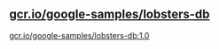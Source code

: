 
[gcr.io/google-samples/lobsters-db](https://hub.docker.com/r/anjia0532/google-samples.lobsters-db/tags/)
-----


[gcr.io/google-samples/lobsters-db:1.0](https://hub.docker.com/r/anjia0532/google-samples.lobsters-db/tags/)


